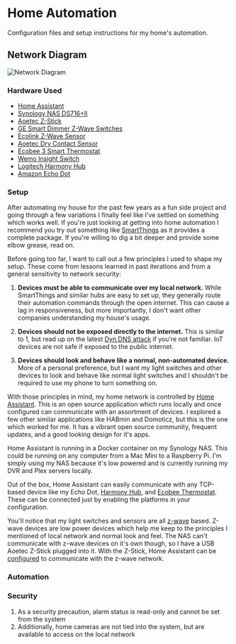 # Home Automation

Configuration files and setup instructions for my home's automation.


## Network Diagram

![Network Diagram](https://jeffharrell.github.io/home-assistant-config/HomeNetworkDiagram.svg)


### Hardware Used
- [Home Assistant](https://home-assistant.io/)
- [Synology NAS DS716+II](https://www.amazon.com/Synology-DS716-II-Storage-DiskStation/dp/B01EMPW5Z6/)
- [Aoetec Z-Stick](https://www.amazon.com/Aeotec-Aeon-Labs-ZW090-Stick/dp/B00X0AWA6E/)
- [GE Smart Dimmer Z-Wave Switches](https://www.amazon.com/gp/product/B006LQFHN2/) 
- [Ecolink Z-Wave Sensor](https://www.amazon.com/Ecolink-Intelligent-Technology-Operated-DWZWAVE2-ECO/dp/B00HPIYJWU/)
- [Aoetec Dry Contact Sensor](https://www.amazon.com/gp/product/B0155HSUUY/)
- [Ecobee 3 Smart Thermostat](https://www.amazon.com/Ecobee3-Thermostat-Sensor-Generation-Amazon/dp/B00ZIRV39M/)
- [Wemo Insight Switch](https://www.amazon.com/Insight-Switch-Control-Lights-Appliances/dp/B01DBXNYCS/)
- [Logitech Harmony Hub](https://www.amazon.com/Logitech-Harmony-Companion-Control-Entertainment/dp/B00N3RFC4G/)
- [Amazon Echo Dot](https://www.amazon.com/All-New-Echo-Dot-2nd-Generation/dp/B01DFKC2SO/)


### Setup

After automating my house for the past few years as a fun side project and going through a few variations I finally feel like I've settled on something which works well. If you're just looking at getting into home automation I recommend you try out something like [SmartThings](https://www.smartthings.com/) as it provides a complete package. If you're willing to dig a bit deeper and provide some elbow grease, read on.

Before going too far, I want to call out a few principles I used to shape my setup. These come from lessons learned in past iterations and from a general sensitivity to network security:

1. **Devices must be able to communicate over my local network.** While SmartThings and similar hubs are easy to set up, they generally route their automation commands through the open internet. This can cause a lag in responsiveness, but more importantly, I don't want other companies understanding my house's usage.

2. **Devices should not be exposed directly to the internet.** This is similar to 1, but read up on the latest [Dyn DNS attack](http://dyn.com/blog/dyn-analysis-summary-of-friday-october-21-attack/) if you're not familiar. IoT devices are not safe if exposed to the public internet. 

3. **Devices should look and behave like a normal, non-automated device.** More of a personal preference, but I want my light switches and other devices to look and behave like normal light switches and I shouldn't be required to use my phone to turn something on.


With those principles in mind, my home network is controlled by [Home Assistant](https://home-assistant.io/). This is an open source application which runs locally and once configured can communicate with an assortment of devices. I explored a few other similar applications like HABmin and Domoticz, but this is the one which worked for me. It has a vibrant open source community, frequent updates, and a good looking design for it's apps. 

Home Assistant is running in a Docker container on my Synology NAS. This could be running on any computer from a Mac Mini to a Raspberry Pi. I'm simply using my NAS because it's low powered and is currently running my DVR and Plex servers locally. 

Out of the box, Home Assistant can easily communicate with any TCP-based device like my Echo Dot, [Harmony Hub](https://github.com/jeffharrell/home-assistant-config/blob/master/packages/media.yaml#L7-L9), and [Ecobee Thermostat](https://github.com/jeffharrell/home-assistant-config/blob/master/packages/climate.yaml#L29-L30). These can be connected just by enabling the platforms in your configuration. 

You'll notice that my light switches and sensors are all [z-wave](https://en.wikipedia.org/wiki/Z-Wave) based. Z-wave devices are low power devices which help me keep to the principles I mentioned of local network and normal look and feel. The NAS can't communicate with z-wave devices on it's own though, so I have a USB Aoetec Z-Stick plugged into it. With the Z-Stick, Home Assistant can be [configured](https://github.com/jeffharrell/home-assistant-config/blob/master/config/zwave.yaml#L3-L4) to communicate with the z-wave network. 


### Automation

### Security

1. As a security precaution, alarm status is read-only and cannot be set from the system
2. Additionally, home cameras are not tied into the system, but are available to access on the local network
